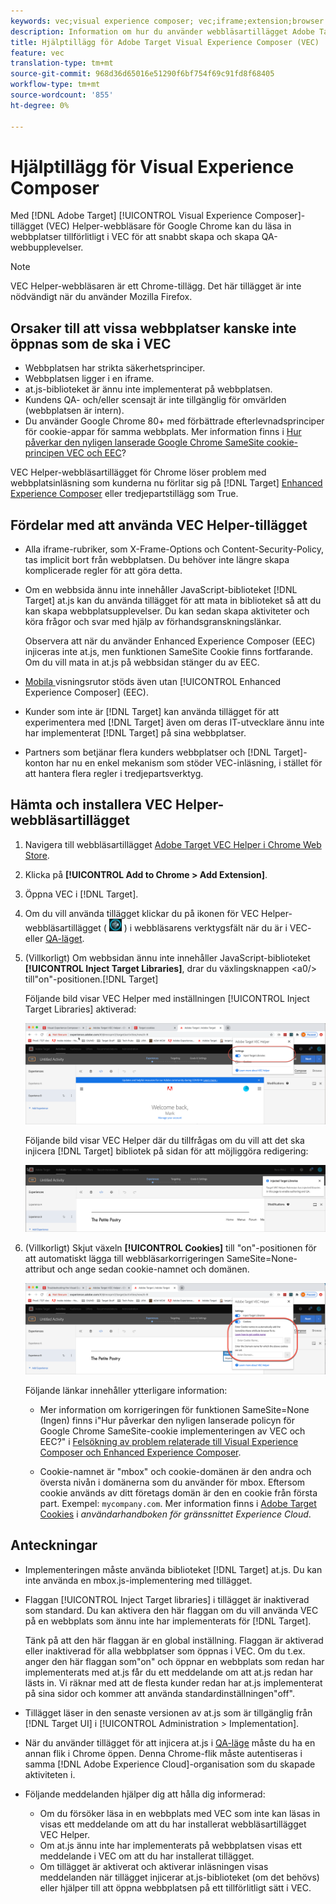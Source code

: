 ```yaml
---
keywords: vec;visual experience composer; vec;iframe;extension;browser
description: Information om hur du använder webbläsartillägget Adobe Target Visual Experience Composer (VEC) för att läsa in webbplatser tillförlitligt i VEC för att snabbt skapa och skapa QA-upplevelser.
title: Hjälptillägg för Adobe Target Visual Experience Composer (VEC)
feature: vec
translation-type: tm+mt
source-git-commit: 968d36d65016e51290f6bf754f69c91fd8f68405
workflow-type: tm+mt
source-wordcount: '855'
ht-degree: 0%

---
```



# Hjälptillägg för Visual Experience Composer

Med [!DNL Adobe Target] [!UICONTROL Visual Experience Composer]-tillägget (VEC) Helper-webbläsare för Google Chrome kan du läsa in webbplatser tillförlitligt i VEC för att snabbt skapa och skapa QA-webbupplevelser.

>[!NOTE]
>
>VEC Helper-webbläsaren är ett Chrome-tillägg. Det här tillägget är inte nödvändigt när du använder Mozilla Firefox.

## Orsaker till att vissa webbplatser kanske inte öppnas som de ska i VEC

* Webbplatsen har strikta säkerhetsprinciper.
* Webbplatsen ligger i en iframe.
* at.js-biblioteket är ännu inte implementerat på webbplatsen.
* Kundens QA- och/eller scensajt är inte tillgänglig för omvärlden (webbplatsen är intern).
* Du använder Google Chrome 80+ med förbättrade efterlevnadsprinciper för cookie-appar för samma webbplats. Mer information finns i [Hur påverkar den nyligen lanserade Google Chrome SameSite cookie-principen VEC och EEC](/help/c-experiences/c-visual-experience-composer/r-troubleshoot-composer/issues-related-to-the-visual-experience-composer-vec-and-enhanced-experience-composer-eec.md#samesite)?

VEC Helper-webbläsartillägget för Chrome löser problem med webbplatsinläsning som kunderna nu förlitar sig på [!DNL Target] [Enhanced Experience Composer](/help/administrating-target/visual-experience-composer-set-up.md#eec) eller tredjepartstillägg som True.

## Fördelar med att använda VEC Helper-tillägget

* Alla iframe-rubriker, som X-Frame-Options och Content-Security-Policy, tas implicit bort från webbplatsen. Du behöver inte längre skapa komplicerade regler för att göra detta.
* Om en webbsida ännu inte innehåller JavaScript-biblioteket [!DNL Target] at.js kan du använda tillägget för att mata in biblioteket så att du kan skapa webbplatsupplevelser. Du kan sedan skapa aktiviteter och köra frågor och svar med hjälp av förhandsgranskningslänkar.

   Observera att när du använder Enhanced Experience Composer (EEC) injiceras inte at.js, men funktionen SameSite Cookie finns fortfarande. Om du vill mata in at.js på webbsidan stänger du av EEC.

* [Mobila ](/help/c-experiences/c-visual-experience-composer/mobile-viewports.md) visningsrutor stöds även utan  [!UICONTROL Enhanced Experience Composer] (EEC).
* Kunder som inte är [!DNL Target] kan använda tillägget för att experimentera med [!DNL Target] även om deras IT-utvecklare ännu inte har implementerat [!DNL Target] på sina webbplatser.
* Partners som betjänar flera kunders webbplatser och [!DNL Target]-konton har nu en enkel mekanism som stöder VEC-inläsning, i stället för att hantera flera regler i tredjepartsverktyg.

## Hämta och installera VEC Helper-webbläsartillägget

1. Navigera till webbläsartillägget [Adobe Target VEC Helper i Chrome Web Store](https://chrome.google.com/webstore/detail/adobe-target-vec-helper/ggjpideecfnbipkacplkhhaflkdjagak).
1. Klicka på **[!UICONTROL Add to Chrome > Add Extension]**.
1. Öppna VEC i [!DNL Target].
1. Om du vill använda tillägget klickar du på ikonen för VEC Helper-webbläsartillägget ( ![VEC Helper icon](/help/c-experiences/c-visual-experience-composer/r-troubleshoot-composer/assets/vec-help-extension.png) ) i webbläsarens verktygsfält när du är i VEC- eller [QA-läget](/help/c-activities/c-activity-qa/activity-qa.md).
1. (Villkorligt) Om webbsidan ännu inte innehåller JavaScript-biblioteket **[!UICONTROL Inject Target Libraries]**, drar du växlingsknappen &lt;a0/> till&quot;on&quot;-positionen.[!DNL Target]

   Följande bild visar VEC Helper med inställningen [!UICONTROL Inject Target Libraries] aktiverad:

   ![VEC-hjälp 1](/help/c-experiences/c-visual-experience-composer/r-troubleshoot-composer/assets/vec-help-extension-1.png)

   Följande bild visar VEC Helper där du tillfrågas om du vill att det ska injicera [!DNL Target] bibliotek på sidan för att möjliggöra redigering:

   ![VEC-hjälp 2](/help/c-experiences/c-visual-experience-composer/r-troubleshoot-composer/assets/vec-helper.png)

1. (Villkorligt) Skjut växeln **[!UICONTROL Cookies]** till &quot;on&quot;-positionen för att automatiskt lägga till webbläsarkorrigeringen SameSite=None-attribut och ange sedan cookie-namnet och domänen.

   ![Cookies i VEC-hjälptillägget](/help/c-experiences/c-visual-experience-composer/r-troubleshoot-composer/assets/cookies-vec-helper.png)

   Följande länkar innehåller ytterligare information:

   * Mer information om korrigeringen för funktionen SameSite=None (Ingen) finns i&quot;Hur påverkar den nyligen lanserade policyn för Google Chrome SameSite-cookie implementeringen av VEC och EEC?&quot; i [Felsökning av problem relaterade till Visual Experience Composer och Enhanced Experience Composer](/help/c-experiences/c-visual-experience-composer/r-troubleshoot-composer/issues-related-to-the-visual-experience-composer-vec-and-enhanced-experience-composer-eec.md#samesite).

   * Cookie-namnet är &quot;mbox&quot; och cookie-domänen är den andra och översta nivån i domänerna som du använder för mbox. Eftersom cookie används av ditt företags domän är den en cookie från första part. Exempel: `mycompany.com`. Mer information finns i [Adobe Target Cookies](https://experienceleague.adobe.com/docs/core-services/interface/ec-cookies/cookies-target.html) i *användarhandboken för gränssnittet Experience Cloud*.

## Anteckningar

* Implementeringen måste använda biblioteket [!DNL Target] at.js. Du kan inte använda en mbox.js-implementering med tillägget.
* Flaggan [!UICONTROL Inject Target libraries] i tillägget är inaktiverad som standard. Du kan aktivera den här flaggan om du vill använda VEC på en webbplats som ännu inte har implementerats för [!DNL Target].

   Tänk på att den här flaggan är en global inställning. Flaggan är aktiverad eller inaktiverad för alla webbplatser som öppnas i VEC. Om du t.ex. anger den här flaggan som&quot;on&quot; och öppnar en webbplats som redan har implementerats med at.js får du ett meddelande om att at.js redan har lästs in. Vi räknar med att de flesta kunder redan har at.js implementerat på sina sidor och kommer att använda standardinställningen&quot;off&quot;.

* Tillägget läser in den senaste versionen av at.js som är tillgänglig från [!DNL Target UI] i [!UICONTROL Administration > Implementation].
* När du använder tillägget för att injicera at.js i [QA-läge](/help/c-activities/c-activity-qa/activity-qa.md) måste du ha en annan flik i Chrome öppen. Denna Chrome-flik måste autentiseras i samma [!DNL Adobe Experience Cloud]-organisation som du skapade aktiviteten i.
* Följande meddelanden hjälper dig att hålla dig informerad:

   * Om du försöker läsa in en webbplats med VEC som inte kan läsas in visas ett meddelande om att du har installerat webbläsartillägget VEC Helper.
   * Om at.js ännu inte har implementerats på webbplatsen visas ett meddelande i VEC om att du har installerat tillägget.
   * Om tillägget är aktiverat och aktiverar inläsningen visas meddelanden när tillägget injicerar at.js-biblioteket (om det behövs) eller hjälper till att öppna webbplatsen på ett tillförlitligt sätt i VEC.

